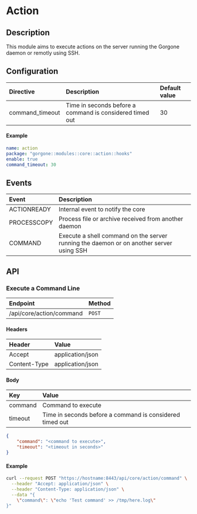 # Action

## Description

This module aims to execute actions on the server running the Gorgone daemon or remotly using SSH.

## Configuration

| Directive | Description | Default value |
| :- | :- | :- |
| command_timeout | Time in seconds before a command is considered timed out | 30 |

#### Example

```yaml
name: action
package: "gorgone::modules::core::action::hooks"
enable: true
command_timeout: 30
```

## Events

| Event | Description |
| :- | :- |
| ACTIONREADY | Internal event to notify the core |
| PROCESSCOPY | Process file or archive received from another daemon |
| COMMAND | Execute a shell command on the server running the daemon or on another server using SSH |

## API

### Execute a Command Line

| Endpoint | Method |
| :- | :- |
| /api/core/action/command | `POST` |

#### Headers

| Header | Value |
| :- | :- |
| Accept | application/json |
| Content-Type | application/json |

#### Body

| Key | Value |
| :- | :- |
| command | Command to execute |
| timeout | Time in seconds before a command is considered timed out |

```json
{
    "command": "<command to execute>",
    "timeout": "<timeout in seconds>"
}
```

#### Example

```bash
curl --request POST "https://hostname:8443/api/core/action/command" \
  --header "Accept: application/json" \
  --header "Content-Type: application/json" \
  --data "{
    \"command\": \"echo 'Test command' >> /tmp/here.log\"
}"
```
